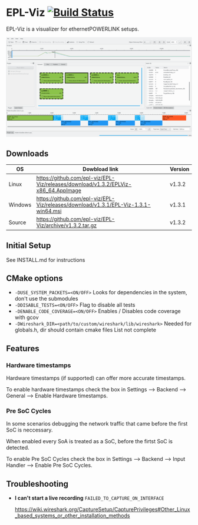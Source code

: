 # EPL-Viz [![Build Status](https://travis-ci.org/epl-viz/EPL-Viz.svg?branch=master)](https://travis-ci.org/epl-viz/EPL-Viz)

EPL-Viz is a visualizer for ethernetPOWERLINK setups.
<!-- Discord bot #1 -->

![EPL-Viz Screenshot][sc1]

## Downloads

| OS | Dowbload link | Version |
|----|------|---------|
| Linux   | https://github.com/epl-viz/EPL-Viz/releases/download/v1.3.2/EPLViz-x86_64.AppImage | v1.3.2 |
| Windows | https://github.com/epl-viz/EPL-Viz/releases/download/v1.3.1/EPL-Viz-1.3.1-win64.msi | v1.3.1 |
| Source  | https://github.com/epl-viz/EPL-Viz/archive/v1.3.2.tar.gz | v1.3.2 |

## Initial Setup
See INSTALL.md for instructions

## CMake options

  - `-DUSE_SYSTEM_PACKETS=<ON/OFF>` Looks for dependencies in the system, don't use the submodules
  - `-DDISABLE_TESTS=<ON/OFF>` Flag to disable all tests
  - `-DENABLE_CODE_COVERAGE=<ON/OFF>` Enables / Disables code coverage with gcov
  - `-DWireshark_DIR=<path/to/custom/wireshark/lib/wireshark>` Needed for globals.h, dir should contain cmake files
  List not complete

## Features

### Hardware timestamps

Hardware timestamps (if supported) can offer more accurate timestamps.

To enable hardware timestamps check the box in Settings --> Backend --> General --> Enable Hardware timestamps.

### Pre SoC Cycles

In some scenarios debugging the network traffic that came before
the first SoC is neccessary.

When enabled every SoA is treated as a SoC, before the firtst SoC is detected.

To enable Pre SoC Cycles check the box in Settings --> Backend --> Input Handler --> Enable Pre SoC Cycles.

## Troubleshooting
* **I can't start a live recording** `FAILED_TO_CAPTURE_ON_INTERFACE`

  https://wiki.wireshark.org/CaptureSetup/CapturePrivileges#Other_Linux_based_systems_or_other_installation_methods


[sc1]: https://raw.githubusercontent.com/epl-viz/EPL-Viz/master/libEPLViz/resources/screenshot2.png
